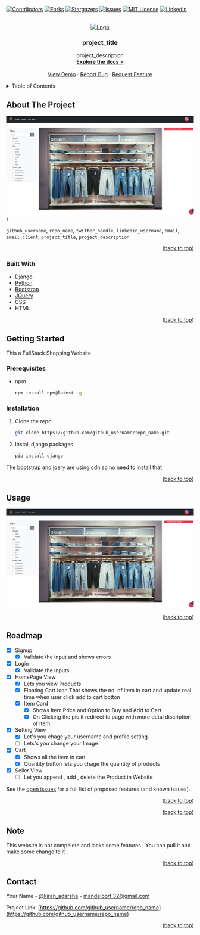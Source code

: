 <div id="top"></div>

[![Contributors][contributors-shield]][contributors-url]
[![Forks][forks-shield]][forks-url]
[![Stargazers][stars-shield]][stars-url]
[![Issues][issues-shield]][issues-url]
[![MIT License][license-shield]][license-url]
[![LinkedIn][linkedin-shield]][linkedin-url]



<!-- PROJECT LOGO -->
<br />
<div align="center">
  <a href="https://github.com/github_username/repo_name">
    <img src="images/logo.png" alt="Logo" width="80" height="80">
  </a>

<h3 align="center">project_title</h3>

  <p align="center">
    project_description
    <br />
    <a href="https://github.com/github_username/repo_name"><strong>Explore the docs »</strong></a>
    <br />
    <br />
    <a href="https://github.com/github_username/repo_name">View Demo</a>
    ·
    <a href="https://github.com/github_username/repo_name/issues">Report Bug</a>
    ·
    <a href="https://github.com/github_username/repo_name/issues">Request Feature</a>
  </p>
</div>



<!-- TABLE OF CONTENTS -->
<details>
  <summary>Table of Contents</summary>
  <ol>
    <li>
      <a href="#about-the-project">About The Project</a>
      <ul>
        <li><a href="#built-with">Built With</a></li>
      </ul>
    </li>
    <li>
      <a href="#getting-started">Getting Started</a>
      <ul>
        <li><a href="#prerequisites">Prerequisites</a></li>
        <li><a href="#installation">Installation</a></li>
      </ul>
    </li>
    <li><a href="#usage">Usage</a></li>
    <li><a href="#roadmap">Roadmap</a></li>
    <li><a href="#contributing">Contributing</a></li>
    <li><a href="#license">License</a></li>
    <li><a href="#contact">Contact</a></li>
    <li><a href="#acknowledgments">Acknowledgments</a></li>
  </ol>
</details>



<!-- ABOUT THE PROJECT -->
## About The Project

![shopping website](https://github.com/32-Adarsha/Images/blob/main/image/Home%20Screen.png))

 `github_username`, `repo_name`, `twitter_handle`, `linkedin_username`, `email`, `email_client`, `project_title`, `project_description`

<p align="right">(<a href="#top">back to top</a>)</p>



### Built With

* [Django](https://www.djangoproject.com/)
* [Python](https://www.python.org/)
* [Bootstrap](https://getbootstrap.com)
* [JQuery](https://jquery.com)
* CSS
* HTML

<p align="right">(<a href="#top">back to top</a>)</p>



<!-- GETTING STARTED -->
## Getting Started
This a FullStack Shopping Website

### Prerequisites
* npm
  ```sh
  npm install npm@latest -g
  ```

### Installation

1. Clone the repo
   ```sh
   git clone https://github.com/github_username/repo_name.git
   ```
2. Install django packages
   ```sh
   pip install django
   ```
The bootstrap and jqery are using cdn so no need to install that

<p align="right">(<a href="#top">back to top</a>)</p>



<!-- USAGE EXAMPLES -->
## Usage


![Drag Racing](https://github.com/32-Adarsha/Images/blob/main/image/Home%20Screen.png)

<p align="right">(<a href="#top">back to top</a>)</p>



<!-- ROADMAP -->
## Roadmap

- [x] Signup
  - [x] Validate the input and shows errors 
- [x] Login
  - [x] Validate the inputs  
- [x] HomePage View
    - [x] Lets you view Products
    - [x] Floating Cart Icon That shows the no. of item in cart and update real time when user click add to cart botton
    - [x] Item Card
      - [x] Shows Item Price and Option to Buy and Add to Cart
      - [x] On Clicking the pic it redirect to page with more detal discription of Item  
- [x] Setting View
  - [x] Let's you chage your username and profile setting
  - [ ]  Lets's you change your Image      
- [x] Cart
  - [x] Shows all the item in cart
  - [x] Quantity button lets you chage the quantity of products 
- [x] Seller View
  - [ ] Let you append , add , delete the Product in Website   

See the [open issues](https://github.com/github_username/repo_name/issues) for a full list of proposed features (and known issues).

<p align="right">(<a href="#top">back to top</a>)</p>



<!-- CONTRIBUTING -->


<p align="right">(<a href="#top">back to top</a>)</p>



<!-- LICENSE -->
## Note

This website is not compelete and lacks some features . You can pull it and make some change to it . 
<p align="right">(<a href="#top">back to top</a>)</p>



<!-- CONTACT -->
## Contact

Your Name - [@kiran_adarsha](https://twitter.com/kiran_adarsha) - mandelbort.32@gmail.com

Project Link: [https://github.com/github_username/repo_name](https://github.com/github_username/repo_name)

<p align="right">(<a href="#top">back to top</a>)</p>





<!-- MARKDOWN LINKS & IMAGES -->
<!-- https://www.markdownguide.org/basic-syntax/#reference-style-links -->
[contributors-shield]: https://img.shields.io/github/contributors/github_username/repo_name.svg?style=for-the-badge
[contributors-url]: https://github.com/github_username/repo_name/graphs/contributors
[forks-shield]: https://img.shields.io/github/forks/github_username/repo_name.svg?style=for-the-badge
[forks-url]: https://github.com/github_username/repo_name/network/members
[stars-shield]: https://img.shields.io/github/stars/github_username/repo_name.svg?style=for-the-badge
[stars-url]: https://github.com/github_username/repo_name/stargazers
[issues-shield]: https://img.shields.io/github/issues/github_username/repo_name.svg?style=for-the-badge
[issues-url]: https://github.com/github_username/repo_name/issues
[license-shield]: https://img.shields.io/github/license/github_username/repo_name.svg?style=for-the-badge
[license-url]: https://github.com/github_username/repo_name/blob/master/LICENSE.txt
[linkedin-shield]: https://img.shields.io/badge/-LinkedIn-black.svg?style=for-the-badge&logo=linkedin&colorB=555
[linkedin-url]: https://linkedin.com/in/linkedin_username
[product-screenshot]: images/screenshot.png
